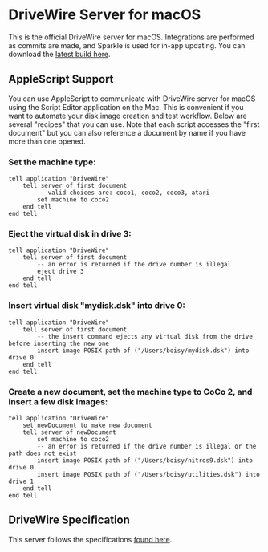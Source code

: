 # DriveWire Server for macOS
This is the official DriveWire server for macOS. Integrations are performed as commits are made, and Sparkle is used for in-app updating. You can download the [latest build here](http://downloads.tandycolorcomputer.com/DriveWire.zip).


## AppleScript Support
You can use AppleScript to communicate with DriveWire server for macOS using the Script Editor application on the Mac. This is convenient if you want to automate your disk image creation and test workflow. Below are several "recipes" that you can use. Note that each script accesses the "first document" but you can also reference a document by name if you have more than one opened.


### Set the machine type:
```AppleScript
tell application "DriveWire"
    tell server of first document
        -- valid choices are: coco1, coco2, coco3, atari
        set machine to coco2
    end tell
end tell
```

### Eject the virtual disk in drive 3:
```AppleScript
tell application "DriveWire"
    tell server of first document
        -- an error is returned if the drive number is illegal
        eject drive 3
    end tell
end tell
```

### Insert virtual disk "mydisk.dsk" into drive 0:
```AppleScript
tell application "DriveWire"
    tell server of first document
        -- the insert command ejects any virtual disk from the drive before inserting the new one
        insert image POSIX path of ("/Users/boisy/mydisk.dsk") into drive 0
    end tell
end tell
```

### Create a new document, set the machine type to CoCo 2, and insert a few disk images:
```AppleScript
tell application "DriveWire"
    set newDocument to make new document
    tell server of newDocument
        set machine to coco2
        -- an error is returned if the drive number is illegal or the path does not exist
        insert image POSIX path of ("/Users/boisy/nitros9.dsk") into drive 0
        insert image POSIX path of ("/Users/boisy/utilities.dsk") into drive 1
    end tell
end tell
```

## DriveWire Specification
This server follows the specifications [found here]( https://sourceforge.net/p/drivewireserver/wiki/DriveWire_Specification/).


